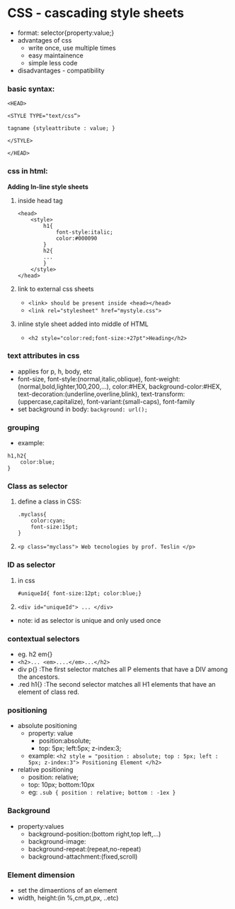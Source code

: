# CSS - cascading style sheets

* format: selector{property:value;}
* advantages of css
    - write once, use multiple times
    - easy maintainence
    - simple less code
* disadvantages - compatibility

### basic syntax:
```
<HEAD>

<STYLE TYPE="text/css“>

tagname {styleattribute : value; }

</STYLE>

</HEAD>
```

### css in html:
**Adding In-line style sheets**

1. inside head tag

    ```
    <head>
        <style> 
            h1{
                font-style:italic;
                color:#000090
            }
            h2{
            ...
            }
        </style>
    </head>
    ```

2. link to external css sheets
    * `<link> should be present inside <head></head>`
    * `<link rel="stylesheet" href="mystyle.css">`

3. inline style sheet added into middle of HTML
    * `<h2 style="color:red;font-size:+27pt">Heading</h2>`

### text attributes in css
* applies for p, h, body, etc
* font-size, font-style:(normal,italic,oblique), font-weight:(normal,bold,lighter,100,200,...), color:#HEX, background-color:#HEX, text-decoration:(underline,overline,blink), text-transform:(uppercase,capitalize), font-variant:(small-caps), font-family
* set background in body: `background: url();`

### grouping
* example:
```
h1,h2{
    color:blue;
}
```

### Class as selector
1. define a class in CSS:
    ```
    .myclass{
        color:cyan;
        font-size:15pt;
    }
    ```
2. `<p class="myclass"> Web tecnologies by prof. Teslin </p>`

### ID as selector
1. in css
    ```
    #uniqueId{ font-size:12pt; color:blue;}
    ```
2. `<div id="uniqueId"> ... </div>`
* note: id as selector is unique and only used once

### contextual selectors
* eg. h2 em{}
* `<h2>... <em>....</em>...</h2>`
* div p{} :The first selector matches all P elements that have a DIV among the ancestors.
* .red h1{} :The second selector matches all H1 elements that have an element of class red.

### positioning
* absolute positioning
    * property: value
        * position:absolute;
        * top: 5px; left:5px; z-index:3;
    * example:
    `<h2 style = "position : absolute; top : 5px; left : 5px; z-index:3"> Positioning Element </h2>`
* relative positioning
    * position: relative;
    * top: 10px; bottom:10px
    * eg: `.sub { position : relative; bottom : -1ex }`

### Background
* property:values
    * background-position:(bottom right,top left,...)
    * background-image:
    * background-repeat:(repeat,no-repeat)
    * background-attachment:(fixed,scroll)

### Element dimension
* set the dimaentions of an element
* width, height:(in %,cm,pt,px, ..etc)
